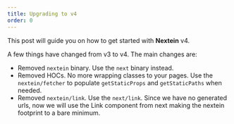 ```yaml
---
title: Upgrading to v4
order: 0
---
```


This post will guide you on how to get started with **Nextein** v4. 

A few things have changed from v3 to v4. The main changes are:

- Removed `nextein` binary. Use the `next` binary instead.
- Removed HOCs. No more wrapping classes to your pages. Use the `nextein/fetcher` to populate `getStaticProps` and `getStaticPaths` when needed.
- Removed `nextein/link`. Use the `next/link`. Since we have no generated urls, now we will use the Link component from next making the nextein footprint to a bare minimum.
